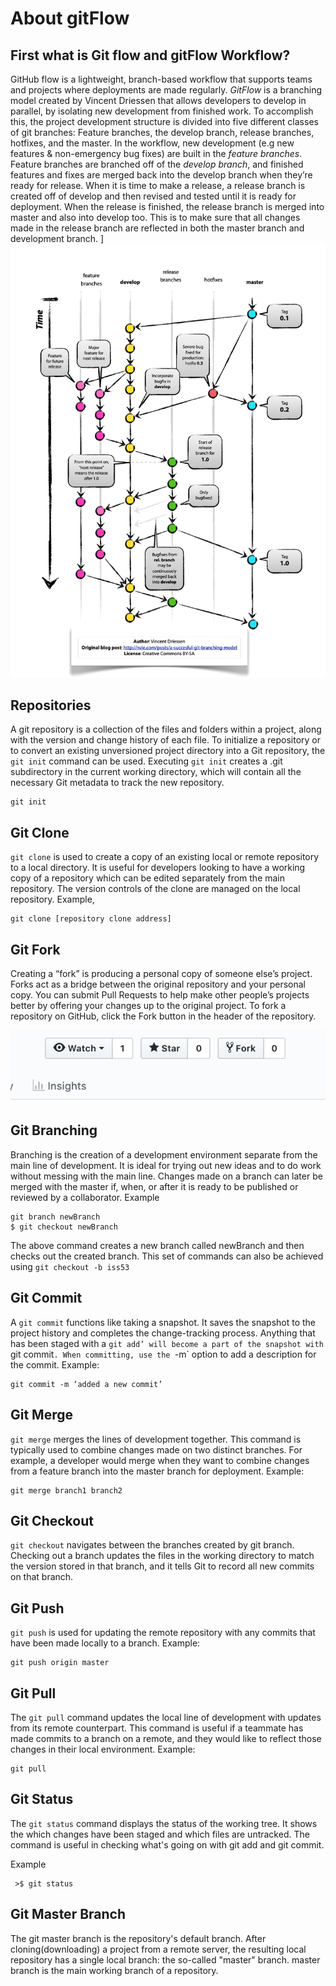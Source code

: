 # About gitFlow

## First what is Git flow and gitFlow Workflow? 
GitHub flow is a lightweight, branch-based workflow that supports teams and projects where deployments are made regularly. _*GitFlow*_ is a branching model created by Vincent Driessen that allows developers to develop in parallel, by isolating new development from finished work. 
To accomplish this, the project development structure is divided into five different classes of git branches: Feature branches, the develop branch, release branches, hotfixes, and the master. In the workflow, new development (e.g new features & non-emergency bug fixes) are built in the *feature branches*. Feature branches are branched off of the *develop branch*, and finished features and fixes are merged back into the develop branch when they’re ready for release. When it is time to make a release, a release branch is created off of develop and then revised and tested until it is ready for deployment. When the release is finished, the release branch is merged into master and also into develop too. This is to make sure that all changes made in the release branch are reflected in both the master branch and development branch.
]
![Gitflow workflow](/images/gitflow.png)


## Repositories
A git repository is a collection of the files and folders within a project, along with the version and change history of each file. To initialize a repository or to convert an existing unversioned project directory into a Git repository, the  `git init` command can be used. Executing `git init` creates a .git subdirectory in the current working directory, which will contain all the necessary Git metadata to track the new repository.

```
git init
```

## Git Clone
`git clone` is used to create a copy of an existing local or remote repository to a local directory. It is useful for developers looking to have a working copy of a repository which can be edited separately from the main repository. The version controls of the clone are managed on the local repository.
Example, 
```
git clone [repository clone address]
```

## Git Fork
Creating a “fork” is producing a personal copy of someone else’s project. Forks act as a bridge between the original repository and your personal copy. You can submit Pull Requests to help make other people’s projects better by offering your changes up to the original project. To fork a repository on GitHub, click the Fork button in the header of the repository.
 
![Git fork example](/images/gitfork.png)
 
## Git Branching
Branching is the creation of a development environment separate from the main line of development. It is ideal for trying out new ideas and to do work without messing with the main line. Changes made on a branch can later be merged with the master if, when, or after it is ready to be published or reviewed by a collaborator.
Example
```
git branch newBranch
$ git checkout newBranch
```
The above command creates a new branch called newBranch and then checks out the created branch. This set of commands can also be achieved using `git checkout -b iss53`

## Git Commit
A `git commit` functions like taking a snapshot.  It saves the snapshot to the project history and completes the change-tracking process. Anything that has been staged with a `git add’ will become a part of the snapshot with `git commit`. When committing, use the `-m` option to add a description for the commit.
Example:
```
git commit -m ‘added a new commit’
```

## Git Merge
`git merge` merges the lines of development together. This command is typically used to combine changes made on two distinct branches. For example, a developer would merge when they want to combine changes from a feature branch into the master branch for deployment.
Example:
```
git merge branch1 branch2 
```

## Git Checkout
`git checkout` navigates between the branches created by git branch. Checking out a branch updates the files in the working directory to match the version stored in that branch, and it tells Git to record all new commits on that branch.

## Git Push
`git push`  is used for updating the remote repository with any commits that have been made locally to a branch.
Example:
```
git push origin master
```

## Git Pull
The `git pull` command updates the local line of development with updates from its remote counterpart. This command is useful if a teammate has made commits to a branch on a remote, and they would like to reflect those changes in their local environment. 
Example:
```
git pull
```


## Git Status   
The `git status` command displays the status of the working tree. It shows the which changes have been staged and which files are untracked. The command is useful in checking what's going on with git add and git commit.   

Example   
```
 >$ git status   
```


## Git Master Branch
The git master branch is the repository's default branch. After cloning(downloading) a project from a remote server, the resulting local repository has a single local branch: the so-called "master" branch. master branch is the main working branch of a repository.  


